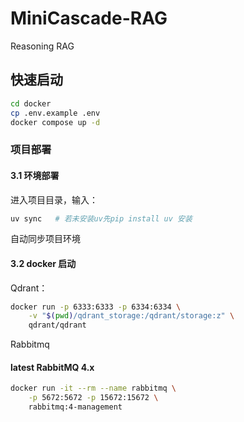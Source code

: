 # MiniCascade-RAG

Reasoning RAG

## 快速启动

```bash
cd docker
cp .env.example .env
docker compose up -d
```

### 项目部署
#### 3.1 环境部署
进入项目目录，输入：
```bash
uv sync   # 若未安装uv先pip install uv 安装
``` 
自动同步项目环境

#### 3.2 docker 启动
Qdrant：
```bash
docker run -p 6333:6333 -p 6334:6334 \
    -v "$(pwd)/qdrant_storage:/qdrant/storage:z" \
    qdrant/qdrant
```

Rabbitmq
#### latest RabbitMQ 4.x
```bash
docker run -it --rm --name rabbitmq \
    -p 5672:5672 -p 15672:15672 \
    rabbitmq:4-management
```
